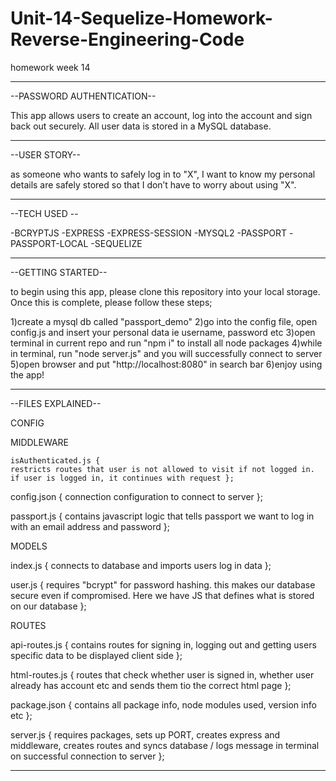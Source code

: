 # Unit-14-Sequelize-Homework-Reverse-Engineering-Code

homework week 14

---

--PASSWORD AUTHENTICATION--

This app allows users to create an account, log into the account and sign back out securely. All user data is stored in a MySQL database.

---

--USER STORY--

as someone who wants to safely log in to "X", I want to know my personal details are safely stored so that I don’t have to worry about using "X".

---

--TECH USED --

-BCRYPTJS
-EXPRESS
-EXPRESS-SESSION
-MYSQL2
-PASSPORT
-PASSPORT-LOCAL
-SEQUELIZE

---

--GETTING STARTED--

to begin using this app, please clone this repository into your local storage. Once this is complete, please follow these steps;

1)create a mysql db called "passport_demo"
2)go into the config file, open config.js and insert your personal data ie username, password etc
3)open terminal in current repo and run "npm i" to install all node packages
4)while in terminal, run "node server.js" and you will successfully connect to server
5)open browser and put "http://localhost:8080" in search bar
6)enjoy using the app!

---

--FILES EXPLAINED--

CONFIG

MIDDLEWARE

    isAuthenticated.js {
    restricts routes that user is not allowed to visit if not logged in. if user is logged in, it continues with request };

config.json {
connection configuration to connect to server };

passport.js {
contains javascript logic that tells passport we want to log in with an email address and password };

MODELS

index.js {
connects to database and imports users log in data };

user.js {
requires "bcrypt" for password hashing. this makes our database secure even if compromised. Here we have JS that defines what is stored on our database };

ROUTES

api-routes.js {
contains routes for signing in, logging out and getting users specific data to be displayed client side };

html-routes.js {
routes that check whether user is signed in, whether user already has account etc and sends them tio the correct html page };

package.json {
contains all package info, node modules used, version info etc };

server.js {
requires packages, sets up PORT, creates express and middleware, creates routes and syncs database / logs message in terminal on successful connection to server };

---
